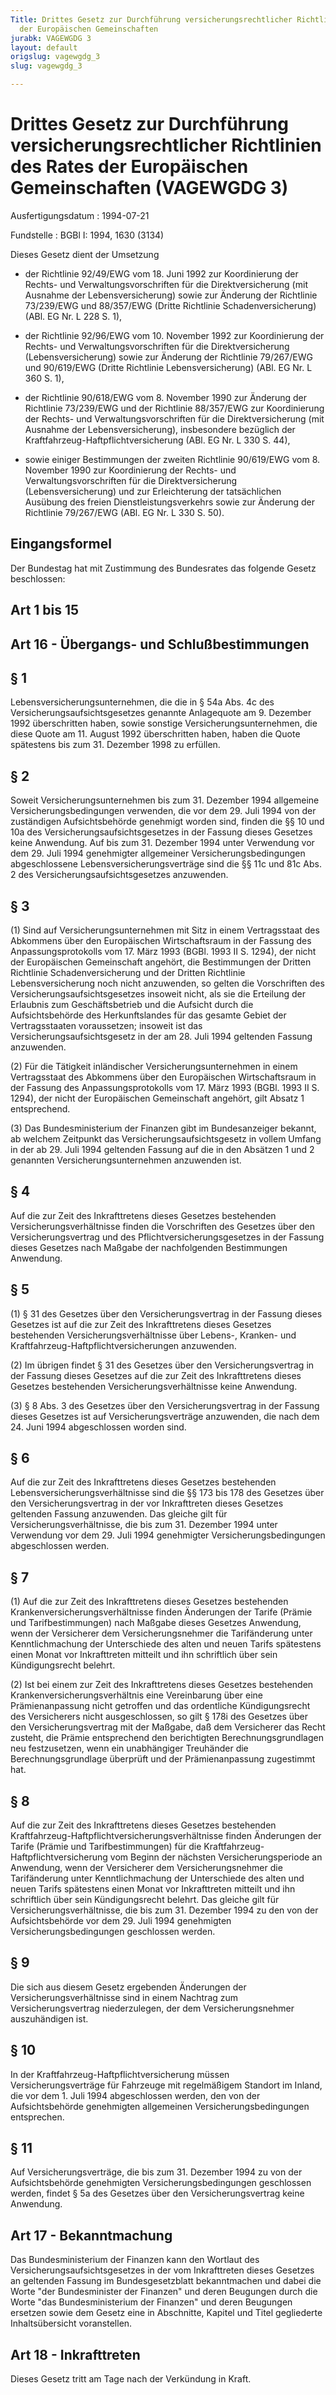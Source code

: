 ```yaml
---
Title: Drittes Gesetz zur Durchführung versicherungsrechtlicher Richtlinien des Rates
  der Europäischen Gemeinschaften
jurabk: VAGEWGDG 3
layout: default
origslug: vagewgdg_3
slug: vagewgdg_3

---
```


# Drittes Gesetz zur Durchführung versicherungsrechtlicher Richtlinien des Rates der Europäischen Gemeinschaften (VAGEWGDG 3)

Ausfertigungsdatum
:   1994-07-21

Fundstelle
:   BGBl I: 1994, 1630 (3134)

Dieses Gesetz dient der Umsetzung

-   der Richtlinie 92/49/EWG vom 18. Juni 1992 zur Koordinierung der
    Rechts- und Verwaltungsvorschriften für die Direktversicherung (mit
    Ausnahme der Lebensversicherung) sowie zur Änderung der Richtlinie
    73/239/EWG und 88/357/EWG (Dritte Richtlinie Schadenversicherung)
    (ABl. EG Nr. L 228 S. 1),


-   der Richtlinie 92/96/EWG vom 10. November 1992 zur Koordinierung der
    Rechts- und Verwaltungsvorschriften für die Direktversicherung
    (Lebensversicherung) sowie zur Änderung der Richtlinie 79/267/EWG und
    90/619/EWG (Dritte Richtlinie Lebensversicherung) (ABl. EG Nr. L 360
    S. 1),


-   der Richtlinie 90/618/EWG vom 8. November 1990 zur Änderung der
    Richtlinie 73/239/EWG und der Richtlinie 88/357/EWG zur Koordinierung
    der Rechts- und Verwaltungsvorschriften für die Direktversicherung
    (mit Ausnahme der Lebensversicherung), insbesondere bezüglich der
    Kraftfahrzeug-Haftpflichtversicherung (ABl. EG Nr. L 330 S. 44),


-   sowie einiger Bestimmungen der zweiten Richtlinie 90/619/EWG vom 8.
    November 1990 zur Koordinierung der Rechts- und
    Verwaltungsvorschriften für die Direktversicherung
    (Lebensversicherung) und zur Erleichterung der tatsächlichen Ausübung
    des freien Dienstleistungsverkehrs sowie zur Änderung der Richtlinie
    79/267/EWG (ABl. EG Nr. L 330 S. 50).





## Eingangsformel

Der Bundestag hat mit Zustimmung des Bundesrates das folgende Gesetz
beschlossen:


## Art 1 bis 15



## Art 16 - Übergangs- und Schlußbestimmungen



## § 1

Lebensversicherungsunternehmen, die die in § 54a Abs. 4c des
Versicherungsaufsichtsgesetzes genannte Anlagequote am 9. Dezember
1992 überschritten haben, sowie sonstige Versicherungsunternehmen, die
diese Quote am 11. August 1992 überschritten haben, haben die Quote
spätestens bis zum 31. Dezember 1998 zu erfüllen.


## § 2

Soweit Versicherungsunternehmen bis zum 31. Dezember 1994 allgemeine
Versicherungsbedingungen verwenden, die vor dem 29. Juli 1994 von der
zuständigen Aufsichtsbehörde genehmigt worden sind, finden die §§ 10
und 10a des Versicherungsaufsichtsgesetzes in der Fassung dieses
Gesetzes keine Anwendung. Auf bis zum 31. Dezember 1994 unter
Verwendung vor dem 29. Juli 1994 genehmigter allgemeiner
Versicherungsbedingungen abgeschlossene Lebensversicherungsverträge
sind die §§ 11c und 81c Abs. 2 des Versicherungsaufsichtsgesetzes
anzuwenden.


## § 3

(1) Sind auf Versicherungsunternehmen mit Sitz in einem Vertragsstaat
des Abkommens über den Europäischen Wirtschaftsraum in der Fassung des
Anpassungsprotokolls vom 17. März 1993 (BGBl. 1993 II S. 1294), der
nicht der Europäischen Gemeinschaft angehört, die Bestimmungen der
Dritten Richtlinie Schadenversicherung und der Dritten Richtlinie
Lebensversicherung noch nicht anzuwenden, so gelten die Vorschriften
des Versicherungsaufsichtsgesetzes insoweit nicht, als sie die
Erteilung der Erlaubnis zum Geschäftsbetrieb und die Aufsicht durch
die Aufsichtsbehörde des Herkunftslandes für das gesamte Gebiet der
Vertragsstaaten voraussetzen; insoweit ist das
Versicherungsaufsichtsgesetz in der am 28. Juli 1994 geltenden Fassung
anzuwenden.

(2) Für die Tätigkeit inländischer Versicherungsunternehmen in einem
Vertragsstaat des Abkommens über den Europäischen Wirtschaftsraum in
der Fassung des Anpassungsprotokolls vom 17. März 1993 (BGBl. 1993 II
S. 1294), der nicht der Europäischen Gemeinschaft angehört, gilt
Absatz 1 entsprechend.

(3) Das Bundesministerium der Finanzen gibt im Bundesanzeiger bekannt,
ab welchem Zeitpunkt das Versicherungsaufsichtsgesetz in vollem Umfang
in der ab 29. Juli 1994 geltenden Fassung auf die in den Absätzen 1
und 2 genannten Versicherungsunternehmen anzuwenden ist.


## § 4

Auf die zur Zeit des Inkrafttretens dieses Gesetzes bestehenden
Versicherungsverhältnisse finden die Vorschriften des Gesetzes über
den Versicherungsvertrag und des Pflichtversicherungsgesetzes in der
Fassung dieses Gesetzes nach Maßgabe der nachfolgenden Bestimmungen
Anwendung.


## § 5

(1) § 31 des Gesetzes über den Versicherungsvertrag in der Fassung
dieses Gesetzes ist auf die zur Zeit des Inkrafttretens dieses
Gesetzes bestehenden Versicherungsverhältnisse über Lebens-, Kranken-
und Kraftfahrzeug-Haftpflichtversicherungen anzuwenden.

(2) Im übrigen findet § 31 des Gesetzes über den Versicherungsvertrag
in der Fassung dieses Gesetzes auf die zur Zeit des Inkrafttretens
dieses Gesetzes bestehenden Versicherungsverhältnisse keine Anwendung.

(3) § 8 Abs. 3 des Gesetzes über den Versicherungsvertrag in der
Fassung dieses Gesetzes ist auf Versicherungsverträge anzuwenden, die
nach dem 24. Juni 1994 abgeschlossen worden sind.


## § 6

Auf die zur Zeit des Inkrafttretens dieses Gesetzes bestehenden
Lebensversicherungsverhältnisse sind die §§ 173 bis 178 des Gesetzes
über den Versicherungsvertrag in der vor Inkrafttreten dieses Gesetzes
geltenden Fassung anzuwenden. Das gleiche gilt für
Versicherungsverhältnisse, die bis zum 31. Dezember 1994 unter
Verwendung vor dem 29. Juli 1994 genehmigter Versicherungsbedingungen
abgeschlossen werden.


## § 7

(1) Auf die zur Zeit des Inkrafttretens dieses Gesetzes bestehenden
Krankenversicherungsverhältnisse finden Änderungen der Tarife (Prämie
und Tarifbestimmungen) nach Maßgabe dieses Gesetzes Anwendung, wenn
der Versicherer dem Versicherungsnehmer die Tarifänderung unter
Kenntlichmachung der Unterschiede des alten und neuen Tarifs
spätestens einen Monat vor Inkrafttreten mitteilt und ihn schriftlich
über sein Kündigungsrecht belehrt.

(2) Ist bei einem zur Zeit des Inkrafttretens dieses Gesetzes
bestehenden Krankenversicherungsverhältnis eine Vereinbarung über eine
Prämienanpassung nicht getroffen und das ordentliche Kündigungsrecht
des Versicherers nicht ausgeschlossen, so gilt § 178i des Gesetzes
über den Versicherungsvertrag mit der Maßgabe, daß dem Versicherer das
Recht zusteht, die Prämie entsprechend den berichtigten
Berechnungsgrundlagen neu festzusetzen, wenn ein unabhängiger
Treuhänder die Berechnungsgrundlage überprüft und der Prämienanpassung
zugestimmt hat.


## § 8

Auf die zur Zeit des Inkrafttretens dieses Gesetzes bestehenden
Kraftfahrzeug-Haftpflichtversicherungsverhältnisse finden Änderungen
der Tarife (Prämie und Tarifbestimmungen) für die Kraftfahrzeug-
Haftpflichtversicherung vom Beginn der nächsten Versicherungsperiode
an Anwendung, wenn der Versicherer dem Versicherungsnehmer die
Tarifänderung unter Kenntlichmachung der Unterschiede des alten und
neuen Tarifs spätestens einen Monat vor Inkrafttreten mitteilt und ihn
schriftlich über sein Kündigungsrecht belehrt. Das gleiche gilt für
Versicherungsverhältnisse, die bis zum 31. Dezember 1994 zu den von
der Aufsichtsbehörde vor dem 29. Juli 1994 genehmigten
Versicherungsbedingungen geschlossen werden.


## § 9

Die sich aus diesem Gesetz ergebenden Änderungen der
Versicherungsverhältnisse sind in einem Nachtrag zum
Versicherungsvertrag niederzulegen, der dem Versicherungsnehmer
auszuhändigen ist.


## § 10

In der Kraftfahrzeug-Haftpflichtversicherung müssen
Versicherungsverträge für Fahrzeuge mit regelmäßigem Standort im
Inland, die vor dem 1. Juli 1994 abgeschlossen werden, den von der
Aufsichtsbehörde genehmigten allgemeinen Versicherungsbedingungen
entsprechen.


## § 11

Auf Versicherungsverträge, die bis zum 31. Dezember 1994 zu von der
Aufsichtsbehörde genehmigten Versicherungsbedingungen geschlossen
werden, findet § 5a des Gesetzes über den Versicherungsvertrag keine
Anwendung.


## Art 17 - Bekanntmachung

Das Bundesministerium der Finanzen kann den Wortlaut des
Versicherungsaufsichtsgesetzes in der vom Inkrafttreten dieses
Gesetzes an geltenden Fassung im Bundesgesetzblatt bekanntmachen und
dabei die Worte "der Bundesminister der Finanzen" und deren Beugungen
durch die Worte "das Bundesministerium der Finanzen" und deren
Beugungen ersetzen sowie dem Gesetz eine in Abschnitte, Kapitel und
Titel gegliederte Inhaltsübersicht voranstellen.


## Art 18 - Inkrafttreten

Dieses Gesetz tritt am Tage nach der Verkündung in Kraft.

